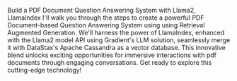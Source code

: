 Build a PDF Document Question Answering System with Llama2, LlamaIndex
I'll walk you through the steps to create a powerful PDF Document-based Question Answering System using using Retrieval Augmented Generation. We'll harness the power of LlamaIndex, enhanced with the Llama2 model API using Gradient's LLM solution, seamlessly merge it with DataStax's Apache Cassandra as a vector database. This innovative blend unlocks exciting opportunities for immersive interactions with pdf documents through engaging conversations. Get ready to explore this cutting-edge technology!
